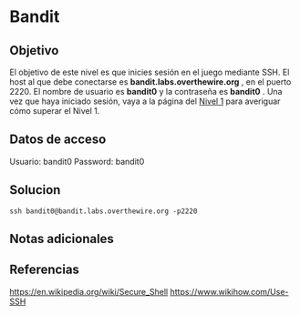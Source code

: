 # Bandit

## Objetivo
El objetivo de este nivel es que inicies sesión en el juego mediante SSH. El host al que debe conectarse es **bandit.labs.overthewire.org** , en el puerto 2220. El nombre de usuario es **bandit0** y la contraseña es **bandit0** . Una vez que haya iniciado sesión, vaya a la página del [Nivel 1](https://overthewire.org/wargames/bandit/bandit1.html) para averiguar cómo superar el Nivel 1.

## Datos de acceso
Usuario: bandit0
Password: bandit0

## Solucion
``` shell
ssh bandit0@bandit.labs.overthewire.org -p2220
```

## Notas adicionales

## Referencias
https://en.wikipedia.org/wiki/Secure_Shell
https://www.wikihow.com/Use-SSH